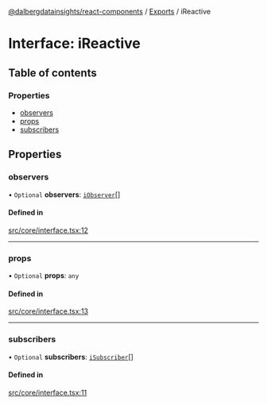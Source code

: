 [@dalbergdatainsights/react-components](../README.md) / [Exports](../modules.md) / iReactive

# Interface: iReactive

## Table of contents

### Properties

- [observers](iReactive.md#observers)
- [props](iReactive.md#props)
- [subscribers](iReactive.md#subscribers)

## Properties

### observers

• `Optional` **observers**: [`iObserver`](iObserver.md)[]

#### Defined in

[src/core/interface.tsx:12](https://github.com/DalbergDataInsights/react-components/blob/f636c87/src/core/interface.tsx#L12)

___

### props

• `Optional` **props**: `any`

#### Defined in

[src/core/interface.tsx:13](https://github.com/DalbergDataInsights/react-components/blob/f636c87/src/core/interface.tsx#L13)

___

### subscribers

• `Optional` **subscribers**: [`iSubscriber`](iSubscriber.md)[]

#### Defined in

[src/core/interface.tsx:11](https://github.com/DalbergDataInsights/react-components/blob/f636c87/src/core/interface.tsx#L11)
